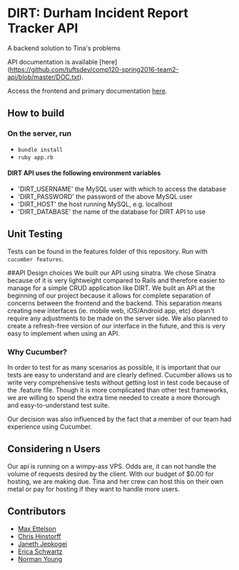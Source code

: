 # DIRT: Durham Incident Report Tracker API
A backend solution to Tina's problems

API documentation is available [here]
(https://github.com/tuftsdev/comp120-spring2016-team2-api/blob/master/DOC.txt).

Access the frontend and primary documentation 
[here](https://github.com/tuftsdev/comp120-spring2016-team2).

## How to build
### On the server, run
- `bundle install`
- `ruby app.rb`

#### DIRT API uses the following environment variables 
- 'DIRT_USERNAME' the MySQL user with which to access the database
- 'DIRT_PASSWORD' the password of the above MySQL user
- 'DIRT_HOST'     the host running MySQL, e.g. localhost
- 'DIRT_DATABASE' the name of the database for DIRT API to use

## Unit Testing
Tests can be found in the features folder of this repository.
Run with `cucumber features`.

##API Design choices
We built our API using sinatra.  We chose Sinatra because of it is very lightweight compared to Rails and therefore easier to manage for a simple CRUD application like DIRT.  We built an API at the beginning of our project because it allows for complete separation of concerns between the frontend and the backend.  This separation means creating new interfaces (ie. mobile web, iOS/Android app, etc) doesn't require any adjustments to be made on the server side.  We also planned to create a refresh-free version of our interface in the future, and this is very easy to implement when using an API. 

### Why Cucumber?
In order to test for as many scenarios as possible, it is important that
our tests are easy to understand and are clearly defined. Cucumber allows
us to write very comprehensive tests without getting lost in test code because
of the .feature file. Though it is more complicated than other test frameworks,
we are willing to spend the extra time needed to create a more thorough and
easy-to-understand test suite.

Our decision was also influenced by the fact that a member of our team had 
experience using Cucumber.

## Considering n Users
Our api is running on a wimpy-ass VPS. Odds are, it can not handle the volume
of requests desired by the client. With our budget of $0.00 for hosting, we
are making due. Tina and her crew can host this on their own metal or pay for
hosting if they want to handle more users.

## Contributors
- [Max Ettelson](http://github.com/mdettelson)
- [Chris Hinstorff](http://github.com/chinstorff)
- [Janeth Jepkogei](http://github.com/janethjepkogei)
- [Erica Schwartz](http://github.com/ericaschwa)
- [Norman Young](http://github.com/nyoung01)
